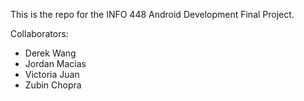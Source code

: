This is the repo for the INFO 448 Android Development Final Project.

Collaborators:
 - Derek Wang
 - Jordan Macias
 - Victoria Juan
 - Zubin Chopra
